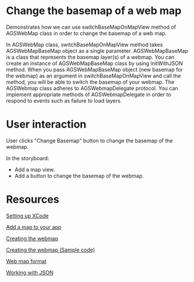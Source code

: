 # Change the basemap of a web map

Demonstrates how we can use switchBaseMapOnMapView method of AGSWebMap class in order to change the basemap of a web map. 

In AGSWebMap class, switchBaseMapOnMapView method takes AGSWebMapBaseMap object as a single parameter. AGSWebMapBaseMap is a class that represents the basemap layer(s) of a webmap. You can create an instance of AGSWebMapBaseMap class by using initWithJSON method. When you pass AGSWebMapBaseMap object (new basemap for the webmap) as an argument in switchBaseMapOnMapView and call the method, you will be able to switch the basemap of your webmap. The AGSWebmap class adheres to AGSWebmapDelegate protocol. You can implement appropriate methods of AGSWebmapDelegate in order to respond to events such as failure to load layers.

# User interaction

User clicks "Change Basemap" button to change the basemap of the webmap.

In the storyboard:
- Add a map view.
- Add a button to change the basemap of the webmap.

# Resources

[Setting up XCode](https://developers.arcgis.com/ios/guide/install.htm)

[Add a map to your app](https://developers.arcgis.com/ios/guide/adding-a-map.htm)

[Creating the webmap](https://developers.arcgis.com/ios/guide/viewing-web-map.htm)

[Creating the webmap (Sample code)](https://github.com/Esri/arcgis-runtime-samples-ios/tree/master/WebmapSample)

[Web map format](http://resources.arcgis.com/en/help/arcgis-rest-api/index.html#//02r30000004n000000)

[Working with JSON](https://developers.arcgis.com/ios/guide/working-with-json.htm)